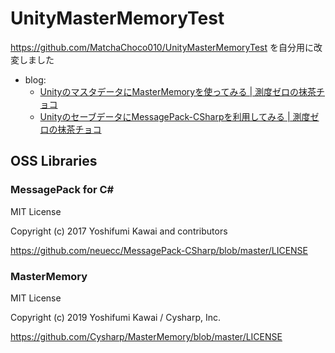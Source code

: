 # UnityMasterMemoryTest
https://github.com/MatchaChoco010/UnityMasterMemoryTest
を自分用に改変しました

- blog:
  - [UnityのマスタデータにMasterMemoryを使ってみる | 測度ゼロの抹茶チョコ](https://matcha-choco010.net/2019/08/22/Unity%E3%81%AE%E3%83%9E%E3%82%B9%E3%82%BF%E3%83%87%E3%83%BC%E3%82%BF%E3%81%ABMasterMemory%E3%82%92%E4%BD%BF%E3%81%A3%E3%81%A6%E3%81%BF%E3%82%8B/)
  - [UnityのセーブデータにMessagePack-CSharpを利用してみる | 測度ゼロの抹茶チョコ](https://matcha-choco010.net/2019/08/22/Unity%E3%81%AE%E3%82%BB%E3%83%BC%E3%83%96%E3%83%87%E3%83%BC%E3%82%BF%E3%81%ABMessagePack-CSharp%E3%82%92%E5%88%A9%E7%94%A8%E3%81%97%E3%81%A6%E3%81%BF%E3%82%8B/)

## OSS Libraries

### MessagePack for C#

MIT License

Copyright (c) 2017 Yoshifumi Kawai and contributors

https://github.com/neuecc/MessagePack-CSharp/blob/master/LICENSE

### MasterMemory

MIT License

Copyright (c) 2019 Yoshifumi Kawai / Cysharp, Inc.

https://github.com/Cysharp/MasterMemory/blob/master/LICENSE
